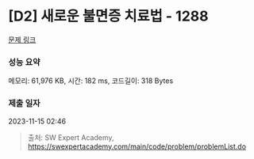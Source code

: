 # [D2] 새로운 불면증 치료법 - 1288 

[문제 링크](https://swexpertacademy.com/main/code/problem/problemDetail.do?contestProbId=AV18_yw6I9MCFAZN) 

### 성능 요약

메모리: 61,976 KB, 시간: 182 ms, 코드길이: 318 Bytes

### 제출 일자

2023-11-15 02:46



> 출처: SW Expert Academy, https://swexpertacademy.com/main/code/problem/problemList.do